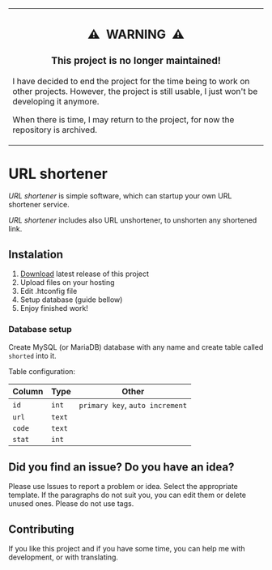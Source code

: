 <table align="center"><tr><td>
  <h2 align="center">⚠️&ensp;WARNING&ensp;⚠️</h2>
  <h3 align="center">This project is no longer maintained!</h3>
  <p>I have decided to end the project for the time being to work on other projects. However, the project is still usable, I just won't be developing it anymore.</p>
  <p>When there is time, I may return to the project, for now the repository is archived.</p>
</td></tr></table>



# URL shortener

*URL shortener* is simple software, which can startup your own URL shortener service.

*URL shortener* includes also URL unshortener, to unshorten any shortened link. 

## Instalation

1. [Download](https://github.com/pervoj/url-shortener/releases) latest release of this project
2. Upload files on your hosting
3. Edit .htconfig file
4. Setup database (guide bellow)
5. Enjoy finished work!

### Database setup

Create MySQL (or MariaDB) database with any name and create table called `shorted` into it.

Table configuration:

| Column | Type   | Other                           |
| ------ | ------ | ------------------------------- |
| `id`   | `int`  | `primary key`, `auto increment` |
| `url`  | `text` |                                 |
| `code` | `text` |                                 |
| `stat` | `int`  |                                 |

## Did you find an issue? Do you have an idea?

Please use Issues to report a problem or idea. Select the appropriate template. If the paragraphs do not suit you, you can edit them or delete unused ones. Please do not use tags.

## Contributing

If you like this project and if you have some time, you can help me with development, or with translating.

